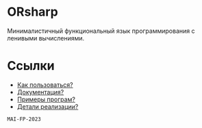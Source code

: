 # ORsharp
Минималистичный функциональный язык программирования с ленивыми вычислениями.

# Ссылки
* [Как пользоваться?](/HowToUse.md)
* [Документация?](/Documentation.md)
* [Примеры програм?](/Samples.md)
* [Детали реализации?](/Implementation.md)

`MAI-FP-2023`
